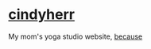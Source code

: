 [cindyherr](http://cindyherr.com)
=========

My mom's yoga studio website, [because](http://shouldiworkforfree.com/)
